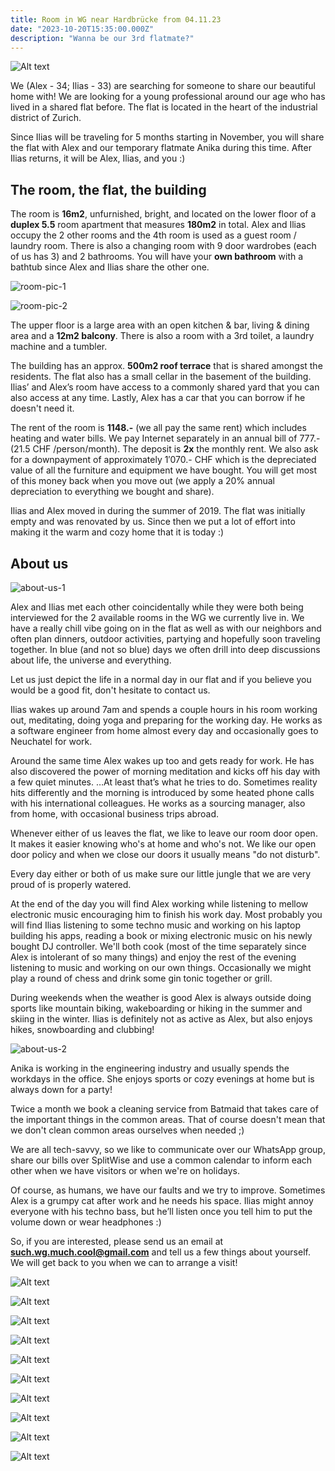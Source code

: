 ```yaml
---
title: Room in WG near Hardbrücke from 04.11.23
date: "2023-10-20T15:35:00.000Z"
description: "Wanna be our 3rd flatmate?"
---
```


![Alt text](image-14.png)

We (Alex - 34; Ilias - 33) are searching for someone to share our beautiful home with! We are looking for a young professional around our age who has lived in a shared flat before. The flat is located in the heart of the industrial district of Zurich.

Since Ilias will be traveling for 5 months starting in November, you will share the flat with Alex and our temporary flatmate Anika during this time. After Ilias returns, it will be Alex, Ilias, and you :)

## The room, the flat, the building

The room is **16m2**, unfurnished, bright, and located on the lower floor of a **duplex 5.5** room apartment that measures **180m2** in total. Alex and Ilias occupy the 2 other rooms and the 4th room is used as a guest room / laundry room. There is also a changing room with 9 door wardrobes (each of us has 3) and 2 bathrooms. You will have your **own bathroom** with a bathtub since Alex and Ilias share the other one.

![room-pic-1](image.png)

![room-pic-2](image-1.png)

The upper floor is a large area with an open kitchen & bar, living & dining area and a **12m2 balcony**. There is also a room with a 3rd toilet, a laundry machine and a tumbler.

The building has an approx. **500m2 roof terrace** that is shared amongst the residents. The flat also has a small cellar in the basement of the building. Ilias’ and Alex’s room have access to a commonly shared yard that you can also access at any time. Lastly, Alex has a car that you can borrow if he doesn't need it.

The rent of the room is **1148.-** (we all pay the same rent) which includes heating and water bills. We pay Internet separately in an annual bill of 777.- (21.5 CHF /person/month). The deposit is **2x** the monthly rent. We also ask for a downpayment of approximately 1′070.- CHF which is the depreciated value of all the furniture and equipment we have bought. You will get most of this money back when you move out (we apply a 20% annual depreciation to everything we bought and share).

Ilias and Alex moved in during the summer of 2019. The flat was initially empty and was renovated by us. Since then we put a lot of effort into making it the warm and cozy home that it is today :)

## About us

![about-us-1](image-3.png)

Alex and Ilias met each other coincidentally while they were both being interviewed for the 2 available rooms in the WG we currently live in. We have a really chill vibe going on in the flat as well as with our neighbors and often plan dinners, outdoor activities, partying and hopefully soon traveling together. In blue (and not so blue) days we often drill into deep discussions about life, the universe and everything.

Let us just depict the life in a normal day in our flat and if you believe you would be a good fit, don't hesitate to contact us.

Ilias wakes up around 7am and spends a couple hours in his room working out, meditating, doing yoga and preparing for the working day. He works as a software engineer from home almost every day and occasionally goes to Neuchatel for work.

Around the same time Alex wakes up too and gets ready for work. He has also discovered the power of morning meditation and kicks off his day with a few quiet minutes. …At least that’s what he tries to do. Sometimes reality hits differently and the morning is introduced by some heated phone calls with his international colleagues. He works as a sourcing manager, also from home, with occasional business trips abroad.

Whenever either of us leaves the flat, we like to leave our room door open. It makes it easier knowing who's at home and who's not. We like our open door policy and when we close our doors it usually means "do not disturb".

Every day either or both of us make sure our little jungle that we are very proud of is properly watered.

At the end of the day you will find Alex working while listening to mellow electronic music encouraging him to finish his work day. Most probably you will find Ilias listening to some techno music and working on his laptop building his apps, reading a book or mixing electronic music on his newly bought DJ controller. We'll both cook (most of the time separately since Alex is intolerant of so many things) and enjoy the rest of the evening listening to music and working on our own things. Occasionally we might play a round of chess and drink some gin tonic together or grill.

During weekends when the weather is good Alex is always outside doing sports like mountain biking, wakeboarding or hiking in the summer and skiing in the winter. Ilias is definitely not as active as Alex, but also enjoys hikes, snowboarding and clubbing!

![about-us-2](image-2.png)

Anika is working in the engineering industry and usually spends the workdays in the office. She enjoys sports or cozy evenings at home but is always down for a party!

Twice a month we book a cleaning service from Batmaid that takes care of the important things in the common areas. That of course doesn't mean that we don't clean common areas ourselves when needed ;)

We are all tech-savvy, so we like to communicate over our WhatsApp group, share our bills over SplitWise and use a common calendar to inform each other when we have visitors or when we're on holidays.

Of course, as humans, we have our faults and we try to improve. Sometimes Alex is a grumpy cat after work and he needs his space. Ilias might annoy everyone with his techno bass, but he’ll listen once you tell him to put the volume down or wear headphones :)

So, if you are interested, please send us an email at **such.wg.much.cool@gmail.com** and tell us a few things about yourself. We will get back to you when we can to arrange a visit!

![Alt text](image-4.png)

![Alt text](image-5.png)

![Alt text](image-6.png)

![Alt text](image-7.png)

![Alt text](image-8.png)

![Alt text](image-9.png)

![Alt text](image-10.png)

![Alt text](image-11.png)

![Alt text](image-12.png)

![Alt text](image-13.png)
